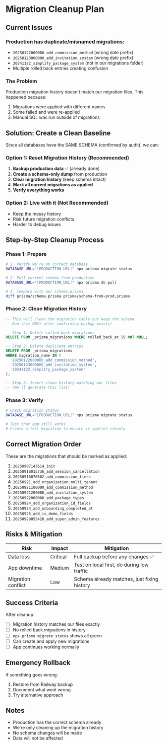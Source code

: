 # Migration Cleanup Plan

## Current Issues

### Production has duplicate/misnamed migrations:
- `20250122000000_add_commission_method` (wrong date prefix)
- `20250123000000_add_invitation_system` (wrong date prefix)  
- `20241122_simplify_package_system` (not in our migrations folder)
- Multiple rolled back entries creating confusion

### The Problem
Production migration history doesn't match our migration files. This happened because:
1. Migrations were applied with different names
2. Some failed and were re-applied
3. Manual SQL was run outside of migrations

## Solution: Create a Clean Baseline

Since all databases have the SAME SCHEMA (confirmed by audit), we can:

### Option 1: Reset Migration History (Recommended)
1. **Backup production data** ✅ (already done)
2. **Create a schema-only dump** from production
3. **Clear migration history** (keep schema intact)
4. **Mark all current migrations as applied**
5. **Verify everything works**

### Option 2: Live with it (Not Recommended)
- Keep the messy history
- Risk future migration conflicts
- Harder to debug issues

## Step-by-Step Cleanup Process

### Phase 1: Prepare
```bash
# 1. Verify we're on correct database
DATABASE_URL="[PRODUCTION_URL]" npx prisma migrate status

# 2. Pull current schema from production
DATABASE_URL="[PRODUCTION_URL]" npx prisma db pull

# 3. Compare with our schema.prisma
diff prisma/schema.prisma prisma/schema-from-prod.prisma
```

### Phase 2: Clean Migration History
```sql
-- This will clean the migration table but keep the schema
-- Run this ONLY after confirming backup exists!

-- Step 1: Delete rolled back migrations
DELETE FROM _prisma_migrations WHERE rolled_back_at IS NOT NULL;

-- Step 2: Delete duplicate entries
DELETE FROM _prisma_migrations 
WHERE migration_name IN (
  '20250122000000_add_commission_method',
  '20250123000000_add_invitation_system',
  '20241122_simplify_package_system'
);

-- Step 3: Insert clean history matching our files
-- (We'll generate this list)
```

### Phase 3: Verify
```bash
# Check migration status
DATABASE_URL="[PRODUCTION_URL]" npx prisma migrate status

# Test that app still works
# Create a test migration to ensure it applies cleanly
```

## Correct Migration Order

These are the migrations that should be marked as applied:
1. `20250907143614_init`
2. `20250916015736_add_session_cancellation`
3. `20250916070502_add_commission_tiers`
4. `20250921_add_organization_multi_tenant`
5. `20250921100000_add_commission_method`
6. `20250921200000_add_invitation_system`
7. `20250922000000_add_package_types`
8. `20250924_add_organization_id_fields`
9. `20250924_add_onboarding_completed_at`
10. `20250925_add_is_demo_fields`
11. `20250929055428_add_super_admin_features`

## Risks & Mitigation

| Risk | Impact | Mitigation |
|------|--------|------------|
| Data loss | Critical | Full backup before any changes ✅ |
| App downtime | Medium | Test on local first, do during low traffic |
| Migration conflict | Low | Schema already matches, just fixing history |

## Success Criteria

After cleanup:
- [ ] Migration history matches our files exactly
- [ ] No rolled back migrations in history
- [ ] `npx prisma migrate status` shows all green
- [ ] Can create and apply new migrations
- [ ] App continues working normally

## Emergency Rollback

If something goes wrong:
1. Restore from Railway backup
2. Document what went wrong
3. Try alternative approach

## Notes

- Production has the correct schema already
- We're only cleaning up the migration history
- No schema changes will be made
- Data will not be affected